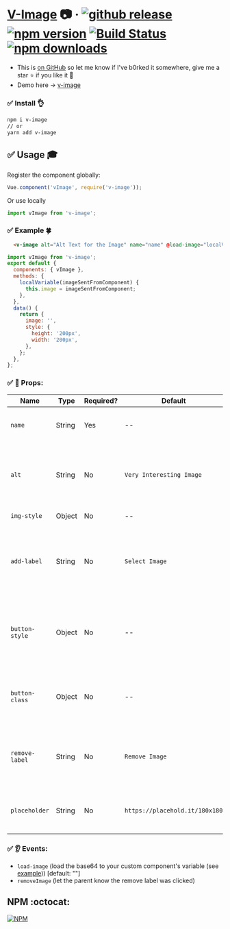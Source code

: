 # [V-Image](https://vinayakkulkarni.github.io/v-image/) :camera: · <a href="https://github.com/vinayakkulkarni/v-image/releases/latest"><img src="https://img.shields.io/github/release/vinayakkulkarni/v-image.svg" alt="github release"></a> <a href="http://npmjs.org/package/v-image"><img src="https://img.shields.io/npm/v/v-image.svg" alt="npm version"></a> <a href="https://travis-ci.org/vinayakkulkarni/v-image"><img src="https://travis-ci.org/vinayakkulkarni/v-image.svg?branch=master" alt="Build Status"></a> <a href="http://npm-stat.com/charts.html?package=v-image"><img src="https://img.shields.io/npm/dm/v-image.svg" alt="npm downloads"></a>

+ This is [on GitHub](https://github.com/vinayakkulkarni/v-image)  so let me know if I've b0rked it somewhere, give me a star :star: if you like it :beers:
+ Demo here -> [v-image](https://vinayakkulkarni.github.io/v-image/)

### :white_check_mark: Install :ok_hand:
``` bash
npm i v-image
// or
yarn add v-image
```

## :white_check_mark: Usage :mortar_board:

Register the component globally:
```javascript
Vue.component('vImage', require('v-image'));
```
Or use locally
```javascript
import vImage from 'v-image';
```

### :white_check_mark: Example :four_leaf_clover:

```html
  <v-image alt="Alt Text for the Image" name="name" @load-image="localVariable" :add-label="'My Custom Label'" :remove-label="'My Custom Remove Label'"></v-image>
```
```js
import vImage from 'v-image';
export default {
  components: { vImage },
  methods: {
    localVariable(imageSentFromComponent) {
      this.image = imageSentFromComponent;
    },
  },
  data() {
    return {
      image: '',
      style: {
        height: '200px',
        width: '200px',
      },
    };
  },
};
```

### :white_check_mark: :book: Props:
| Name | Type | Required? | Default | Description |
| --- | --- | --- | --- | --- |
| `name` | String | Yes | -- | For `name` attribute for the input field. |
| `alt` | String | No | `Very Interesting Image` | For `alt` attribute for the input field, mostly for proper SEO. |
| `img-style` | Object | No | -- | Styling for the `img` tag. |
| `add-label` | String | No | `Select Image` | Label text shown to user where he clicks and select image popup is shown. |
| `button-style` | Object | No | -- | Styling for the `button` & `label` tag. Example: `{color: 'blue', border: '1px solid #333333'}` |
| `button-class` | Object | No | -- | Class for the `button` & `label` tag. Example: `{btn: true, btn-blue: true}` |
| `remove-label` | String | No | `Remove Image` | Button text shown to user where he clicks and image data is cleared. |
| `placeholder` | String | No | `https://placehold.it/180x180` | The `src` attribute for a placeholder image. |


### :white_check_mark: :ear: Events:
+ `load-image` (load the base64 to your custom component's variable (see [example](https://github.com/vinayakkulkarni/v-image/tree/master/example))) [default: ""]
+ `removeImage` (let the parent know the remove label was clicked)

## NPM :octocat:

[![NPM](https://nodei.co/npm/v-image.png?downloads=true&downloadRank=true&stars=true)](https://nodei.co/npm/v-image/)
